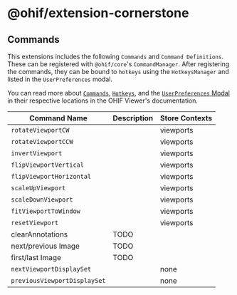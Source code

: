 # @ohif/extension-cornerstone

## Commands

This extensions includes the following `Commands` and `Command Definitions`. These can be registered with `@ohif/core`'s `CommandManager`. After registering the commands, they can be bound to `hotkeys` using the `HotkeysManager` and listed in the `UserPreferences` modal.

You can read more about [`Commands`](), [`Hotkeys`](), and the [`UserPreferences` Modal]() in their respective locations in the OHIF Viewer's documentation.

| Command Name                 | Description | Store Contexts |
| ---------------------------- | ----------- | -------------- |
| `rotateViewportCW`           |             | viewports      |
| `rotateViewportCCW`          |             | viewports      |
| `invertViewport`             |             | viewports      |
| `flipViewportVertical`       |             | viewports      |
| `flipViewportHorizontal`     |             | viewports      |
| `scaleUpViewport`            |             | viewports      |
| `scaleDownViewport`          |             | viewports      |
| `fitViewportToWindow`        |             | viewports      |
| `resetViewport`              |             | viewports      |
| clearAnnotations             | TODO        |                |
| next/previous Image          | TODO        |                |
| first/last Image             | TODO        |                |
| `nextViewportDisplaySet`     |             | none           |
| `previousViewportDisplaySet` |             | none           |

<!--
  Links
  -->

<!-- prettier-ignore-start -->
<!-- prettier-ignore-end -->
